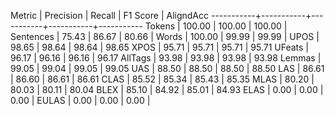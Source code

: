 Metric     | Precision |    Recall |  F1 Score | AligndAcc
-----------+-----------+-----------+-----------+-----------
Tokens     |    100.00 |    100.00 |    100.00 |
Sentences  |     75.43 |     86.67 |     80.66 |
Words      |    100.00 |     99.99 |     99.99 |
UPOS       |     98.65 |     98.64 |     98.64 |     98.65
XPOS       |     95.71 |     95.71 |     95.71 |     95.71
UFeats     |     96.17 |     96.16 |     96.16 |     96.17
AllTags    |     93.98 |     93.98 |     93.98 |     93.98
Lemmas     |     99.05 |     99.04 |     99.05 |     99.05
UAS        |     88.50 |     88.50 |     88.50 |     88.50
LAS        |     86.61 |     86.60 |     86.61 |     86.61
CLAS       |     85.52 |     85.34 |     85.43 |     85.35
MLAS       |     80.20 |     80.03 |     80.11 |     80.04
BLEX       |     85.10 |     84.92 |     85.01 |     84.93
ELAS       |      0.00 |      0.00 |      0.00 |
EULAS      |      0.00 |      0.00 |      0.00 |
